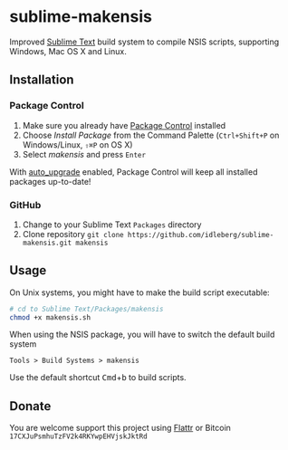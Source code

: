 # sublime-makensis

Improved [Sublime Text](http://www.sublimetext.com/) build system to compile NSIS scripts, supporting Windows, Mac OS X and Linux.

## Installation

### Package Control

1. Make sure you already have [Package Control](http://wbond.net/sublime_packages/package_control/) installed
2. Choose *Install Package* from the Command Palette (`Ctrl+Shift+P` on Windows/Linux, `⇧⌘P` on OS X)
3. Select *makensis* and press `Enter`

With [auto_upgrade](http://wbond.net/sublime_packages/package_control/settings/) enabled, Package Control will keep all installed packages up-to-date!

### GitHub

1. Change to your Sublime Text `Packages` directory
2. Clone repository `git clone https://github.com/idleberg/sublime-makensis.git makensis`

## Usage

On Unix systems, you might have to make the build script executable:

```bash
# cd to Sublime Text/Packages/makensis
chmod +x makensis.sh
```

When using the NSIS package, you will have to switch the default build system

    Tools > Build Systems > makensis

Use the default shortcut <kbd>Cmd</kbd>+<kbd>b</kbd> to build scripts.

## Donate

You are welcome support this project using [Flattr](https://flattr.com/submit/auto?user_id=idleberg&url=https://github.com/idleberg/sublime-makensis) or Bitcoin `17CXJuPsmhuTzFV2k4RKYwpEHVjskJktRd`
